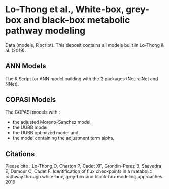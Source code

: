 # Lo-Thong et al., White-box, grey-box and black-box metabolic pathway modeling
Data (models, R script).
This deposit contains all models built in Lo-Thong & al. (2019).

## ANN Models
The R Script for ANN model building with the 2 packages (NeuralNet and NNet).

## COPASI Models
The COPASI models with :
- the adjusted Moreno-Sanchez model,
- the UUBB model,
- the UUBB optimized model and
- the model containing the adjustment term alpha.

## Citations
Please cite : Lo-Thong O, Charton P, Cadet XF, Grondin-Perez B, Saavedra E, Damour C, Cadet F. Identification of flux checkpoints in a metabolic pathway through white-box, grey-box and black-box modeling approaches. 2019
   
